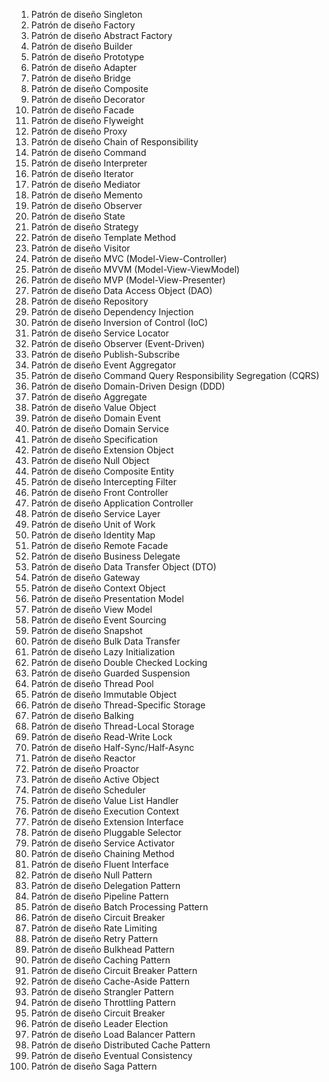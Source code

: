 1. Patrón de diseño Singleton
2. Patrón de diseño Factory
3. Patrón de diseño Abstract Factory
4. Patrón de diseño Builder
5. Patrón de diseño Prototype
6. Patrón de diseño Adapter
7. Patrón de diseño Bridge
8. Patrón de diseño Composite
9. Patrón de diseño Decorator
10. Patrón de diseño Facade
11. Patrón de diseño Flyweight
12. Patrón de diseño Proxy
13. Patrón de diseño Chain of Responsibility
14. Patrón de diseño Command
15. Patrón de diseño Interpreter
16. Patrón de diseño Iterator
17. Patrón de diseño Mediator
18. Patrón de diseño Memento
19. Patrón de diseño Observer
20. Patrón de diseño State
21. Patrón de diseño Strategy
22. Patrón de diseño Template Method
23. Patrón de diseño Visitor
24. Patrón de diseño MVC (Model-View-Controller)
25. Patrón de diseño MVVM (Model-View-ViewModel)
26. Patrón de diseño MVP (Model-View-Presenter)
27. Patrón de diseño Data Access Object (DAO)
28. Patrón de diseño Repository
29. Patrón de diseño Dependency Injection
30. Patrón de diseño Inversion of Control (IoC)
31. Patrón de diseño Service Locator
32. Patrón de diseño Observer (Event-Driven)
33. Patrón de diseño Publish-Subscribe
34. Patrón de diseño Event Aggregator
35. Patrón de diseño Command Query Responsibility Segregation (CQRS)
36. Patrón de diseño Domain-Driven Design (DDD)
37. Patrón de diseño Aggregate
38. Patrón de diseño Value Object
39. Patrón de diseño Domain Event
40. Patrón de diseño Domain Service
41. Patrón de diseño Specification
42. Patrón de diseño Extension Object
43. Patrón de diseño Null Object
44. Patrón de diseño Composite Entity
45. Patrón de diseño Intercepting Filter
46. Patrón de diseño Front Controller
47. Patrón de diseño Application Controller
48. Patrón de diseño Service Layer
49. Patrón de diseño Unit of Work
50. Patrón de diseño Identity Map
51. Patrón de diseño Remote Facade
52. Patrón de diseño Business Delegate
53. Patrón de diseño Data Transfer Object (DTO)
54. Patrón de diseño Gateway
55. Patrón de diseño Context Object
56. Patrón de diseño Presentation Model
57. Patrón de diseño View Model
58. Patrón de diseño Event Sourcing
59. Patrón de diseño Snapshot
60. Patrón de diseño Bulk Data Transfer
61. Patrón de diseño Lazy Initialization
62. Patrón de diseño Double Checked Locking
63. Patrón de diseño Guarded Suspension
64. Patrón de diseño Thread Pool
65. Patrón de diseño Immutable Object
66. Patrón de diseño Thread-Specific Storage
67. Patrón de diseño Balking
68. Patrón de diseño Thread-Local Storage
69. Patrón de diseño Read-Write Lock
70. Patrón de diseño Half-Sync/Half-Async
71. Patrón de diseño Reactor
72. Patrón de diseño Proactor
73. Patrón de diseño Active Object
74. Patrón de diseño Scheduler
75. Patrón de diseño Value List Handler
76. Patrón de diseño Execution Context
77. Patrón de diseño Extension Interface
78. Patrón de diseño Pluggable Selector
79. Patrón de diseño Service Activator
80. Patrón de diseño Chaining Method
81. Patrón de diseño Fluent Interface
82. Patrón de diseño Null Pattern
83. Patrón de diseño Delegation Pattern
84. Patrón de diseño Pipeline Pattern
85. Patrón de diseño Batch Processing Pattern
86. Patrón de diseño Circuit Breaker
87. Patrón de diseño Rate Limiting
88. Patrón de diseño Retry Pattern
89. Patrón de diseño Bulkhead Pattern
90. Patrón de diseño Caching Pattern
91. Patrón de diseño Circuit Breaker Pattern
92. Patrón de diseño Cache-Aside Pattern
93. Patrón de diseño Strangler Pattern
94. Patrón de diseño Throttling Pattern
95. Patrón de diseño Circuit Breaker
96. Patrón de diseño Leader Election
97. Patrón de diseño Load Balancer Pattern
98. Patrón de diseño Distributed Cache Pattern
99. Patrón de diseño Eventual Consistency
100. Patrón de diseño Saga Pattern

